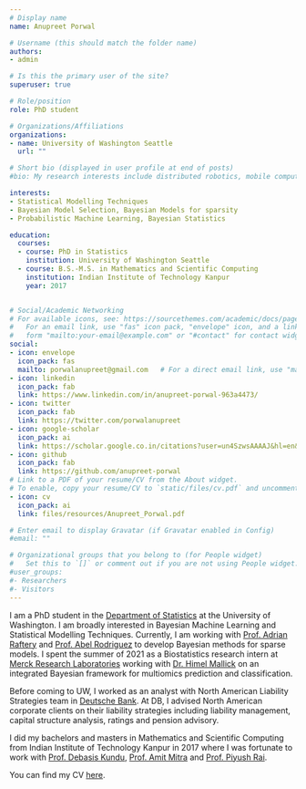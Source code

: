 ```yaml
---
# Display name
name: Anupreet Porwal

# Username (this should match the folder name)
authors:
- admin

# Is this the primary user of the site?
superuser: true

# Role/position
role: PhD student

# Organizations/Affiliations
organizations:
- name: University of Washington Seattle
  url: ""

# Short bio (displayed in user profile at end of posts)
#bio: My research interests include distributed robotics, mobile computing and programmable matter.

interests:
- Statistical Modelling Techniques
- Bayesian Model Selection, Bayesian Models for sparsity
- Probabilistic Machine Learning, Bayesian Statistics

education:
  courses:
  - course: PhD in Statistics
    institution: University of Washington Seattle
  - course: B.S.-M.S. in Mathematics and Scientific Computing
    institution: Indian Institute of Technology Kanpur
    year: 2017


# Social/Academic Networking
# For available icons, see: https://sourcethemes.com/academic/docs/page-builder/#icons
#   For an email link, use "fas" icon pack, "envelope" icon, and a link in the
#   form "mailto:your-email@example.com" or "#contact" for contact widget.
social:
- icon: envelope
  icon_pack: fas
  mailto: porwalanupreet@gmail.com   # For a direct email link, use "mailto:test@example.org".
- icon: linkedin
  icon_pack: fab
  link: https://www.linkedin.com/in/anupreet-porwal-963a4473/
- icon: twitter
  icon_pack: fab
  link: https://twitter.com/porwalanupreet
- icon: google-scholar
  icon_pack: ai
  link: https://scholar.google.co.in/citations?user=un4SzwsAAAAJ&hl=en&oi=ao
- icon: github
  icon_pack: fab
  link: https://github.com/anupreet-porwal
# Link to a PDF of your resume/CV from the About widget.
# To enable, copy your resume/CV to `static/files/cv.pdf` and uncomment the lines below.
- icon: cv
  icon_pack: ai
  link: files/resources/Anupreet_Porwal.pdf

# Enter email to display Gravatar (if Gravatar enabled in Config)
#email: ""

# Organizational groups that you belong to (for People widget)
#   Set this to `[]` or comment out if you are not using People widget.
#user_groups:
#- Researchers
#- Visitors
---
```


I am a PhD student in the [Department of Statistics](https://www.stat.washington.edu/) at the University of Washington. I am broadly interested in Bayesian Machine Learning and Statistical Modelling Techniques. Currently, I am working with [Prof. Adrian Raftery](https://www.stat.washington.edu/people/raftery/) and [Prof. Abel Rodriguez](https://sites.stat.washington.edu/people/abelrod/Home.html) to develop Bayesian methods for sparse models. I spent the summer of 2021 as a Biostatistics research intern at [Merck Research Laboratories](https://www.merck.com/) working with [Dr. Himel Mallick](http://www.himelmallick.org/) on an integrated Bayesian framework for multiomics prediction and classification. 

Before coming to UW, I worked as an analyst with North American Liability Strategies team in [Deutsche Bank](https://deutschebank.co.in/). At DB, I advised North American corporate clients on their liability strategies including liability management, capital structure analysis, ratings and pension advisory.

I did my bachelors and masters in Mathematics and Scientific Computing from Indian Institute of Technology Kanpur in 2017 where I was fortunate to work with [Prof. Debasis Kundu](http://home.iitk.ac.in/~kundu/kundu.html), [Prof. Amit Mitra](http://home.iitk.ac.in/~amitra/) and [Prof. Piyush Rai](https://www.cse.iitk.ac.in/users/piyush/). 

You can find my CV [here](files/resources/Anupreet_Porwal.pdf).

